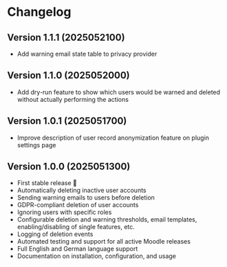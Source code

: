 # Changelog

## Version 1.1.1 (2025052100)

- Add warning email state table to privacy provider


## Version 1.1.0 (2025052000)

- Add dry-run feature to show which users would be warned and deleted without actually performing the actions


## Version 1.0.1 (2025051700)

- Improve description of user record anonymization feature on plugin settings page


## Version 1.0.0 (2025051300)

- First stable release 🚀
- Automatically deleting inactive user accounts
- Sending warning emails to users before deletion
- GDPR-compliant deletion of user accounts
- Ignoring users with specific roles
- Configurable deletion and warning thresholds, email templates, enabling/disabling of single features, etc.
- Logging of deletion events
- Automated testing and support for all active Moodle releases
- Full English and German language support
- Documentation on installation, configuration, and usage
